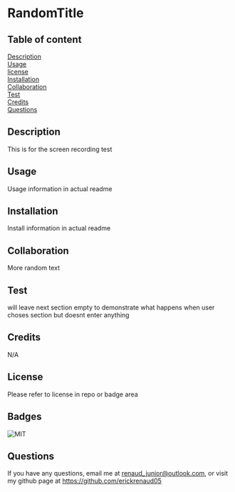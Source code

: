# RandomTitle

## Table of content
[Description](#description)\
[Usage](#usage)\
[license](#license)\
[Installation](#installation)\
[Collaboration](#collaboration)\
[Test](#test)\
[Credits](#credits)\
[Questions](#questions)

## Description
This is for the screen recording test

## Usage
Usage information in actual readme

## Installation
Install information in actual readme

## Collaboration
More random text

## Test
will leave next section empty to demonstrate what happens when user choses section but doesnt enter anything

## Credits
N/A

## License
Please refer to license in repo or badge area

## Badges
![MIT](https://img.shields.io/badge/license-MIT-blue)

## Questions
If you have any questions, email me at renaud_junior@outlook.com, or visit my github page at https://github.com/erickrenaud05

